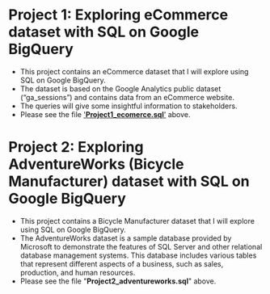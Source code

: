 # Project 1: Exploring eCommerce dataset with SQL on Google BigQuery

- This project contains an eCommerce dataset that I will explore using SQL on Google BigQuery. 
- The dataset is based on the Google Analytics public dataset (“ga_sessions”) and contains data from an eCommerce website.
- The queries will give some insightful information to stakeholders.
- Please see the file ['**Project1_ecomerce.sql**'](https://github.com/tamdang100/sql_ecom/blob/main/Project1_ecomerce.sql) above.


# Project 2: Exploring AdventureWorks (Bicycle Manufacturer) dataset with SQL on Google BigQuery

- This project contains a Bicycle Manufacturer dataset that I will explore using SQL on Google BigQuery.
- The AdventureWorks dataset is a sample database provided by Microsoft to demonstrate the features of SQL Server and other relational database management systems. This database includes various tables that represent different aspects of a business, such as sales, production, and human resources.
- Please see the file "**Project2_adventureworks.sql**" above.
